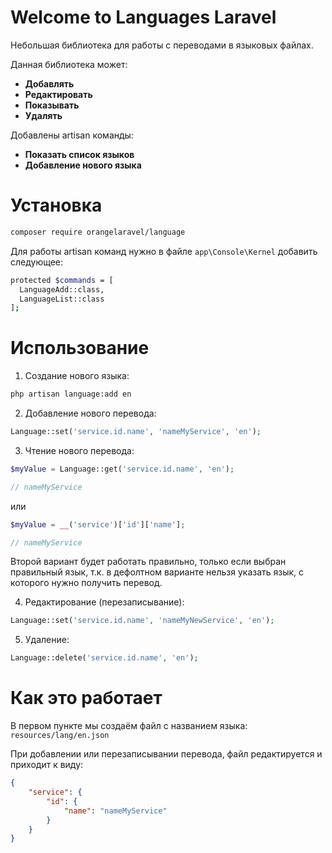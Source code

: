 # Welcome to Languages Laravel

Небольшая библиотека для работы с переводами в языковых файлах.

Данная библиотека может:

- **Добавлять**
- **Редактировать**
- **Показывать**
- **Удалять**

Добавлены artisan команды:

- **Показать список языков**
- **Добавление нового языка**

# Установка

```bash
composer require orangelaravel/language
```

Для работы artisan команд нужно в файле `app\Console\Kernel` добавить следующее:

```bash
protected $commands = [
  LanguageAdd::class,
  LanguageList::class
];
```

# Использование

1) Создание нового языка:

```bash
php artisan language:add en
```

2) Добавление нового перевода:

```php
Language::set('service.id.name', 'nameMyService', 'en');
```

3) Чтение нового перевода:

```php
$myValue = Language::get('service.id.name', 'en');

// nameMyService
```

или

```php
$myValue = __('service')['id']['name'];

// nameMyService 
```
Второй вариант будет работать правильно, только если выбран правильный язык, т.к. в дефолтном варианте нельзя указать язык, с которого нужно получить перевод.

4) Редактирование (перезаписывание):
```php
Language::set('service.id.name', 'nameMyNewService', 'en');
```

5) Удаление:

```php
Language::delete('service.id.name', 'en');
```

# Как это работает

В первом пункте мы создаём файл с названием языка: `resources/lang/en.json`

При добавлении или перезаписывании перевода, файл редактируется и приходит к виду:

```json
{
    "service": {
        "id": {
            "name": "nameMyService"
        }
    }
}
```